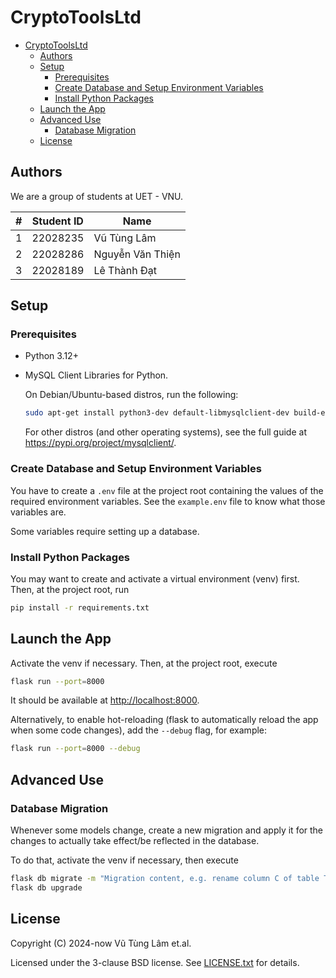 # CryptoToolsLtd

- [CryptoToolsLtd](#cryptotoolsltd)
  - [Authors](#authors)
  - [Setup](#setup)
    - [Prerequisites](#prerequisites)
    - [Create Database and Setup Environment Variables](#create-database-and-setup-environment-variables)
    - [Install Python Packages](#install-python-packages)
  - [Launch the App](#launch-the-app)
  - [Advanced Use](#advanced-use)
    - [Database Migration](#database-migration)
  - [License](#license)

## Authors

We are a group of students at UET - VNU.

| #   | Student ID | Name             |
| --- | ---------- | ---------------- |
| 1   | 22028235   | Vũ Tùng Lâm      |
| 2   | 22028286   | Nguyễn Văn Thiện |
| 3   | 22028189   | Lê Thành Đạt     |

## Setup

### Prerequisites

- Python 3.12+

- MySQL Client Libraries for Python.

    On Debian/Ubuntu-based distros, run the following:

    ```sh
    sudo apt-get install python3-dev default-libmysqlclient-dev build-essential pkg-config
    ```

    For other distros (and other operating systems), see the full guide at <https://pypi.org/project/mysqlclient/>.

### Create Database and Setup Environment Variables

You have to create a `.env` file at the project root
containing the values of the required environment
variables. See the `example.env` file to know what
those variables are.

Some variables require setting up a database.

### Install Python Packages

You may want to create and activate a virtual environment
(venv) first. Then, at the project root, run

```sh
pip install -r requirements.txt
```

## Launch the App

Activate the venv if necessary. Then, at the project
root, execute

```sh
flask run --port=8000
```

It should be available at <http://localhost:8000>.

Alternatively, to enable hot-reloading (flask to automatically
reload the app when some code changes), add the `--debug` flag,
for example:

```sh
flask run --port=8000 --debug
```

## Advanced Use

### Database Migration

Whenever some models change, create a new migration
and apply it for the changes to actually take
effect/be reflected in the database.

To do that, activate the venv if necessary, then
execute

```sh
flask db migrate -m "Migration content, e.g. rename column C of table T"
flask db upgrade
```

## License

Copyright (C) 2024-now Vũ Tùng Lâm et.al.

Licensed under the 3-clause BSD license. See
[LICENSE.txt](./LICENSE.txt) for details.
